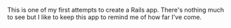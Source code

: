 This is one of my first attempts to create a Rails app.  There's nothing much to see but I like to keep this app to remind me of how far I've come.
